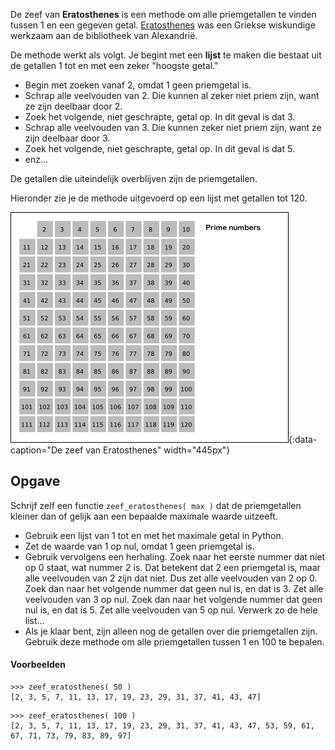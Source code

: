 De zeef van **Eratosthenes** is een methode om alle priemgetallen te vinden tussen 1 en een gegeven getal. <a href='https://nl.wikipedia.org/wiki/Eratosthenes' target='_blanc'>Eratosthenes</a> was een Griekse wiskundige werkzaam aan de bibliotheek van Alexandrië.

De methode werkt als volgt. Je begint met een **lijst** te maken die bestaat uit de getallen 1 tot en met een zeker "hoogste getal." 

- Begin met zoeken vanaf 2, omdat 1 geen priemgetal is.
- Schrap alle veelvouden van 2. Die kunnen al zeker niet priem zijn, want ze zijn deelbaar door 2.
- Zoek het volgende, niet geschrapte, getal op. In dit geval is dat 3.
- Schrap alle veelvouden van 3. Die kunnen zeker niet priem zijn, want ze zijn deelbaar door 3.
- Zoek het volgende, niet geschrapte, getal op. In dit geval is dat 5.
- enz...

De getallen die uiteindelijk overblijven zijn de priemgetallen.

Hieronder zie je de methode uitgevoerd op een lijst met getallen tot 120.

![Sieve of Eratosthenes](media/Sieve.gif "Sieve of Eratosthenes"){:data-caption="De zeef van Eratosthenes" width="445px"}

## Opgave
Schrijf zelf een functie `zeef_eratosthenes( max )` dat de priemgetallen kleiner dan of gelijk aan een bepaalde maximale waarde uitzeeft.

- Gebruik een lijst van 1 tot en met het maximale getal in Python.
- Zet de waarde van 1 op nul, omdat 1 geen priemgetal is. 
- Gebruik vervolgens een herhaling. Zoek naar het eerste nummer dat niet op 0 staat, wat nummer 2 is. Dat betekent dat 2 een priemgetal is, maar alle
veelvouden van 2 zijn dat niet. Dus zet alle veelvouden van 2 op 0. Zoek dan naar het volgende nummer dat geen nul is, en dat is 3. Zet alle veelvouden van 3 op nul. Zoek dan naar het volgende nummer dat geen nul is, en dat is 5. Zet alle veelvouden van 5 op nul. Verwerk zo de hele list...
- Als je klaar bent, zijn alleen nog de getallen over die priemgetallen zijn. Gebruik deze methode om alle priemgetallen tussen 1 en 100 te bepalen.

#### Voorbeelden

```
>>> zeef_eratosthenes( 50 )
[2, 3, 5, 7, 11, 13, 17, 19, 23, 29, 31, 37, 41, 43, 47]
```

```
>>> zeef_eratosthenes( 100 )
[2, 3, 5, 7, 11, 13, 17, 19, 23, 29, 31, 37, 41, 43, 47, 53, 59, 61, 67, 71, 73, 79, 83, 89, 97]
```